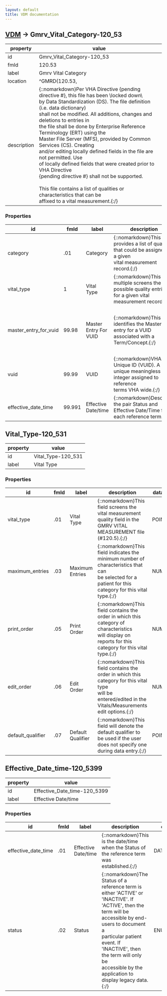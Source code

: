 ```yaml
---
layout: default
title: VDM documentation
---
```


## [VDM](TableOfContent.md) &#8594; Gmrv_Vital_Category-120_53 

 property | value 
--- | --- 
 id | Gmrv_Vital_Category-120_53
 fmId | 120.53
 label | Gmrv Vital Category
 location | ^GMRD(120.53,
 description | {::nomarkdown}Per VHA Directive {pending directive #}, this file has been \locked down\ <br/>by Data Standardization (DS). The file definition (i.e. data dictionary) <br/>shall not be modified. All additions, changes and deletions to entries in<br/>the file shall be done by Enterprise Reference Terminology (ERT) using the<br/>Master File Server (MFS), provided by Common Services (CS). Creating<br/>and/or editing locally defined fields in the file are not permitted. Use<br/>of locally defined fields that were created prior to VHA Directive<br/>{pending directive #} shall not be supported.<br/> <br/>This file contains a list of qualities or characteristics that can be <br/>affixed to a vital measurement.{:/}

### Properties

| id | fmId | label | description | datatype | location | attributes | range | 
| --- | --- | --- | --- | --- | --- | --- | --- | 
| category | .01 | Category | {::nomarkdown}This field provides a list of qualities that could be assigned to a given <br/>vital measurement record.{:/} | STRING |  | REQUIRED, INDEXED |  | 
| vital_type | 1 | Vital Type | {::nomarkdown}This multiple screens the possible quality entries for a given vital <br/>measurement record.{:/} | [OBJECT] |  |  | [Vital_Type-120_531](#Vital_Type-120_531)  | 
| master_entry_for_vuid | 99.98 | Master Entry For VUID | {::nomarkdown}This field identifies the Master entry for a VUID associated with a <br/>Term/Concept.{:/} | BOOLEAN |  | REQUIRED | {::nomarkdown}<dl><dt>1</dt><dd>false</dd><dt>0</dt><dd>true</dd></dl>{:/} | 
| vuid | 99.99 | VUID | {::nomarkdown}VHA Unique ID (VUID). A unique meaningless integer assigned to reference<br/>terms VHA wide.{:/} | STRING |  | REQUIRED, INDEXED |  | 
| effective_date_time | 99.991 | Effective Date/time | {::nomarkdown}Describes the pair Status and Effective Date/Time for each reference term.{:/} | [OBJECT] |  |  | [Effective_Date_time-120_5399](#Effective_Date_time-120_5399)  | 

## <a name="Vital_Type-120_531"></a>Vital_Type-120_531 

 property | value 
--- | --- 
 id | Vital_Type-120_531
 label | Vital Type

### Properties

| id | fmId | label | description | datatype | location | attributes | range | 
| --- | --- | --- | --- | --- | --- | --- | --- | 
| vital_type | .01 | Vital Type | {::nomarkdown}This field screens the vital measurement quality field in the GMRV VITAL <br/>MEASUREMENT file (#120.5).{:/} | POINTER |  | REQUIRED, INDEXED | [Gmrv_Vital_Type-120_51](Gmrv_Vital_Type-120_51.md) | 
| maximum_entries | .03 | Maximum Entries | {::nomarkdown}This field indicates the minimum number of characteristics that can<br/>be selected for a patient for this category for this vital type.{:/} | NUMERIC |  |  |  | 
| print_order | .05 | Print Order | {::nomarkdown}This field contains the order in which this category of characteristics<br/>will display on reports for this category for this vital type.{:/} | NUMERIC |  |  |  | 
| edit_order | .06 | Edit Order | {::nomarkdown}This field contains the order in which this category for this vital type<br/>will be entered/edited in the Vitals/Measurements edit options.{:/} | NUMERIC |  |  |  | 
| default_qualifier | .07 | Default Qualifier | {::nomarkdown}This field will denote the default qualifier to be used if the user<br/>does not specify one during data entry.{:/} | POINTER |  |  | Gmrv_Vital_Qualifier-120_52 | 

## <a name="Effective_Date_time-120_5399"></a>Effective_Date_time-120_5399 

 property | value 
--- | --- 
 id | Effective_Date_time-120_5399
 label | Effective Date/time

### Properties

| id | fmId | label | description | datatype | location | attributes | range | 
| --- | --- | --- | --- | --- | --- | --- | --- | 
| effective_date_time | .01 | Effective Date/time | {::nomarkdown}This is the date/time when the Status of the reference term was <br/>established.{:/} | DATE-TIME |  | REQUIRED, INDEXED |  | 
| status | .02 | Status | {::nomarkdown}The Status of a reference term is either 'ACTIVE' or 'INACTIVE'. If <br/>'ACTIVE', then the term will be accessible by end-users to document a <br/>particular patient event. If 'INACTIVE', then the term will only be <br/>accessible by the application to display legacy data.{:/} | ENUMERATION |  | REQUIRED | {::nomarkdown}<dl><dt>1</dt><dd>ACTIVE</dd><dt>0</dt><dd>INACTIVE</dd></dl>{:/} | {::nomarkdown} <br/><br/><p style="font-size: 11px">Generated on January 20th 2017, 4:59:48 am</p>{:/}